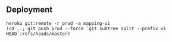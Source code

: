 ## Deployment

```
heroku git:remote -r prod -a mapping-ui
(cd ..; git push prod --force `git subtree split --prefix ui HEAD`:refs/heads/master)
```
